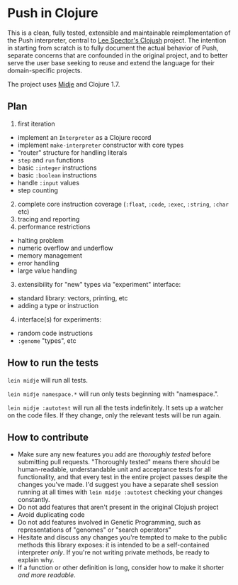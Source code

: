 # Push in Clojure

This is a clean, fully tested, extensible and maintainable reimplementation of the Push interpreter, central to [Lee Spector's Clojush](https://github.com/lspector/Clojush) project. The intention in starting from scratch is to fully document the actual behavior of Push, separate concerns that are confounded in the original project, and to better serve the user base seeking to reuse and extend the language for their domain-specific projects.

The project uses [Midje](https://github.com/marick/Midje/) and Clojure 1.7.

## Plan

1. first iteration
  - implement an `Interpreter` as a Clojure record
  - implement `make-interpreter` constructor with core types
  - "router" structure for handling literals
  - `step` and `run` functions
  - basic `:integer` instructions
  - basic `:boolean` instructions
  - handle `:input` values
  - step counting
2. complete core instruction coverage (`:float`, `:code`, `:exec`, `:string`, `:char` etc)
3. tracing and reporting
3. performance restrictions
  - halting problem
  - numeric overflow and underflow
  - memory management
  - error handling
  - large value handling
3. extensibility for "new" types via "experiment" interface:
  - standard library: vectors, printing, etc
  - adding a type or instruction
4. interface(s) for experiments:
  - random code instructions
  - `:genome` "types", etc


## How to run the tests

`lein midje` will run all tests.

`lein midje namespace.*` will run only tests beginning with "namespace.".

`lein midje :autotest` will run all the tests indefinitely. It sets up a
watcher on the code files. If they change, only the relevant tests will be
run again.

## How to contribute

- Make sure any new features you add are _thoroughly tested_ before submitting pull requests. "Thoroughly tested" means there should be human-readable, understandable unit and acceptance tests for all functionality, and that every test in the entire project passes despite the changes you've made. I'd suggest you have a separate shell session running at all times with `lein midje :autotest` checking your changes constantly.
- Do not add features that aren't present in the original Clojush project
- Avoid duplicating code
- Do not add features involved in Genetic Programming, such as representations of "genomes" or "search operators"
- Hesitate and discuss any changes you're tempted to make to the public methods this library exposes: it is intended to be a self-contained interpreter _only_. If you're not writing private methods, be ready to explain why.
- If a function or other definition is long, consider how to make it shorter _and more readable_.